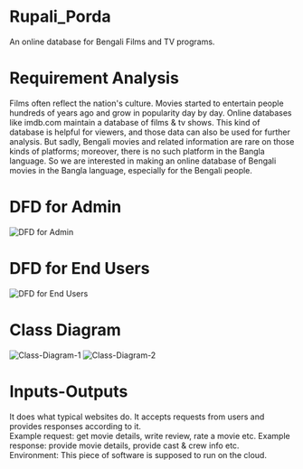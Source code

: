 # Rupali_Porda
An online database for Bengali Films and TV programs.

# Requirement Analysis
Films often reflect the nation's culture. Movies started to entertain people hundreds of years ago and grow in popularity day by day. Online databases like imdb.com maintain a database of films & tv shows. This kind of database is helpful for viewers, and those data can also be used for further analysis. But sadly, Bengali movies and related information are rare on those kinds of platforms; moreover, there is no such platform in the Bangla language. So we are interested in making an online database of Bengali movies in the Bangla language, especially for the Bengali people.

# DFD for Admin
![DFD for Admin](https://user-images.githubusercontent.com/65134453/170767224-c4c72bc6-407e-46be-a40f-1a2892489664.png)

# DFD for End Users
![DFD for End Users](https://user-images.githubusercontent.com/65134453/170767431-3d051aa1-25ef-4373-8a10-a5d7abc17474.png)

# Class Diagram
![Class-Diagram-1](https://user-images.githubusercontent.com/65134453/170768302-d2544218-09ad-4b77-a55b-88e9e44e2666.png)
![Class-Diagram-2](https://user-images.githubusercontent.com/65134453/170768328-a99d4703-22e4-4040-b751-d7e8ea9ae53b.png)

# Inputs-Outputs
It does what typical websites do. 
It accepts requests from users and provides responses according to it. 
<br>
Example request: get movie details, write review, rate a movie etc. 
Example response: provide movie details, provide cast & crew info etc. 
<br>
Environment: This piece of software is supposed to run on the cloud.


 

